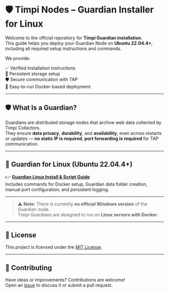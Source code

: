 # 🛡️ Timpi Nodes – Guardian Installer for Linux

Welcome to the official repository for **Timpi Guardian installation**.  
This guide helps you deploy your Guardian Node on **Ubuntu 22.04.4+**, including all required setup instructions and commands.

We provide:

✅ Verified installation instructions  
💾 Persistent storage setup  
🛡️ Secure communication with TAP  
📁 Easy-to-run Docker-based deployment

---

## 🛡️ What Is a Guardian?

Guardians are distributed storage nodes that archive web data collected by Timpi Collectors.  
They ensure **data privacy**, **durability**, and **availability**, even across restarts or updates — **no static IP is required**, **port forwarding is required** for TAP communication.

---

## 🐧 Guardian for Linux (Ubuntu 22.04.4+)

👉 **[Guardian Linux Install & Script Guide](https://github.com/Timpi-official/Nodes/blob/main/Guardian/Tutorial/GuardianDockerLinux.md)**  
Includes commands for Docker setup, Guardian data folder creation, manual port configuration, and persistent logging.

---

> ⚠️ **Note:** There is currently **no official Windows version** of the Guardian node.  
Timpi Guardians are designed to run on **Linux servers with Docker**.

---

## 📜 License

This project is licensed under the [MIT License](LICENSE).

---

## 🤝 Contributing

Have ideas or improvements? Contributions are welcome!  
Open an [issue](https://discord.com/channels/946982023245992006/1179427377844068493) to discuss it or submit a pull request.
